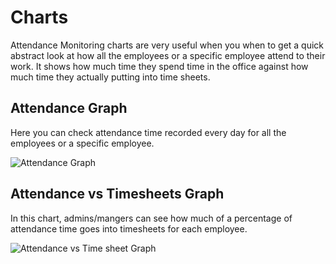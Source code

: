 # Charts

Attendance Monitoring charts are very useful when you when to get a quick abstract look at how all the employees or a specific employee attend to their work. It shows how much time they spend time in the office against how much time they actually putting into time sheets.

## Attendance Graph

Here you can check attendance time recorded every day for all the employees or a specific employee.

![Attendance Graph](https://icehrm.s3.amazonaws.com/images/blog-images/attendance_graph.png)

## Attendance vs Timesheets Graph

In this chart, admins/mangers can see how much of a percentage of attendance time goes into timesheets for each employee.

![Attendance vs Time sheet Graph](https://icehrm.s3.amazonaws.com/images/blog-images/hours_in_office_vs_timesheets.png)

